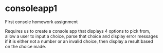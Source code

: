 # consoleapp1
First console homework assignment

Requires us to create a console app that displays 4 options to pick from, allow a user to input a choice, parse that choice and display error messages if it is either not a number or an invalid choice, then display a result based on the choice made.
